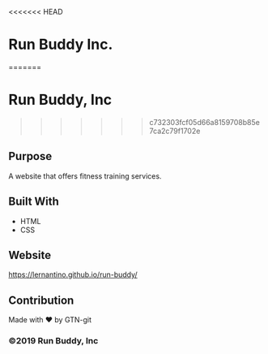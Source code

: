 <<<<<<< HEAD
# Run Buddy Inc.
=======
# Run Buddy, Inc
>>>>>>> c732303fcf05d66a8159708b85e7ca2c79f1702e

## Purpose
A website that offers fitness training services. 

## Built With
* HTML
* CSS

## Website
https://lernantino.github.io/run-buddy/

## Contribution
Made with ❤️ by GTN-git

### ©️2019 Run Buddy, Inc 
